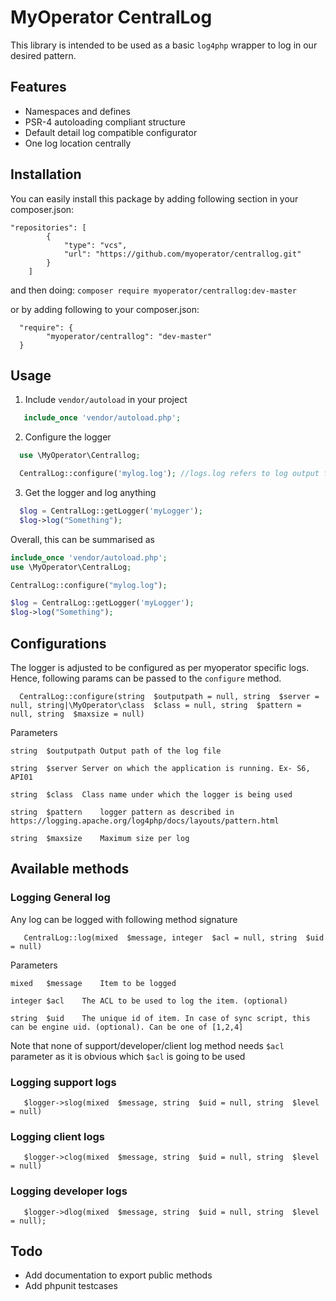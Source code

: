 # MyOperator CentralLog

This library is intended to be used as a basic `log4php` wrapper to log in our desired pattern.

## Features

* Namespaces and defines
* PSR-4 autoloading compliant structure
* Default detail log compatible configurator
* One log location centrally

## Installation
You can easily install this package by adding following section in your composer.json:

```
"repositories": [
        {
            "type": "vcs",
            "url": "https://github.com/myoperator/centrallog.git"
        }
    ]
```
and then doing: `composer require myoperator/centrallog:dev-master`

or by adding following to your composer.json:

```
  "require": {
        "myoperator/centrallog": "dev-master"
  }
```

## Usage

1. Include `vendor/autoload` in your project
```php
   include_once 'vendor/autoload.php';
```

2. Configure the logger

```php
  use \MyOperator\Centrallog;

  CentralLog::configure('mylog.log'); //logs.log refers to log output file
```

3. Get the logger and log anything
```php
  $log = CentralLog::getLogger('myLogger');
  $log->log("Something");
```

Overall, this can be summarised as 

```php
include_once 'vendor/autoload.php';
use \MyOperator\CentralLog;

CentralLog::configure("mylog.log");

$log = CentralLog::getLogger('myLogger');
$log->log("Something");
```

## Configurations

The logger is adjusted to be configured as per myoperator specific logs. Hence, following params can be passed to the `configure` method.

```
  CentralLog::configure(string  $outputpath = null, string  $server = null, string|\MyOperator\class  $class = null, string  $pattern = null, string  $maxsize = null)
```
Parameters

```
string	$outputpath	Output path of the log file

string	$server	Server on which the application is running. Ex- S6, API01

string	$class	Class name under which the logger is being used

string	$pattern	logger pattern as described in https://logging.apache.org/log4php/docs/layouts/pattern.html

string	$maxsize	Maximum size per log
```

## Available methods

### Logging General log

Any log can be logged with following method signature

```
   CentralLog::log(mixed  $message, integer  $acl = null, string  $uid = null) 
```

Parameters
```
mixed	$message	Item to be logged

integer	$acl	The ACL to be used to log the item. (optional)

string	$uid	The unique id of item. In case of sync script, this can be engine uid. (optional). Can be one of [1,2,4]
```

Note that none of support/developer/client log method needs `$acl` parameter as it is obvious which `$acl` is going to be used
### Logging support logs
```
   $logger->slog(mixed  $message, string  $uid = null, string  $level = null)
```

### Logging client logs
```
   $logger->clog(mixed  $message, string  $uid = null, string  $level = null)
```

### Logging developer logs
```
   $logger->dlog(mixed  $message, string  $uid = null, string  $level = null);
```

## Todo

* Add documentation to export public methods
* Add phpunit testcases
